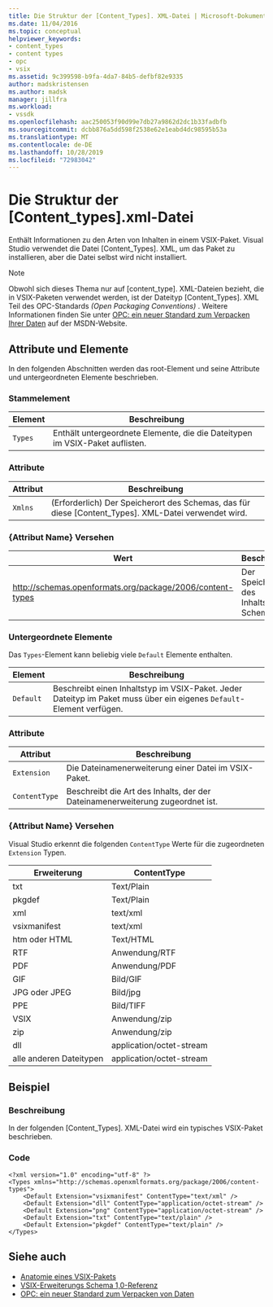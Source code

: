 ```yaml
---
title: Die Struktur der [Content_Types]. XML-Datei | Microsoft-Dokumentation
ms.date: 11/04/2016
ms.topic: conceptual
helpviewer_keywords:
- content_types
- content types
- opc
- vsix
ms.assetid: 9c399598-b9fa-4da7-84b5-defbf82e9335
author: madskristensen
ms.author: madsk
manager: jillfra
ms.workload:
- vssdk
ms.openlocfilehash: aac250053f90d99e7db27a9862d2dc1b33fadbfb
ms.sourcegitcommit: dcbb876a5dd598f2538e62e1eabd4dc98595b53a
ms.translationtype: MT
ms.contentlocale: de-DE
ms.lasthandoff: 10/28/2019
ms.locfileid: "72983042"
---
```

# <a name="the-structure-of-the-content_typesxml-file"></a>Die Struktur der [Content_types].xml-Datei
Enthält Informationen zu den Arten von Inhalten in einem VSIX-Paket. Visual Studio verwendet die Datei [Content_Types]. XML, um das Paket zu installieren, aber die Datei selbst wird nicht installiert.

> [!NOTE]
> Obwohl sich dieses Thema nur auf [content_type]. XML-Dateien bezieht, die in VSIX-Paketen verwendet werden, ist der Dateityp [Content_Types]. XML Teil des OPC-Standards *(Open Packaging Conventions)* . Weitere Informationen finden Sie unter [OPC: ein neuer Standard zum Verpacken Ihrer Daten](https://msdn.microsoft.com/magazine/cc163372.aspx) auf der MSDN-Website.

## <a name="attributes-and-elements"></a>Attribute und Elemente
 In den folgenden Abschnitten werden das root-Element und seine Attribute und untergeordneten Elemente beschrieben.

### <a name="root-element"></a>Stammelement

|Element|Beschreibung|
|-------------|-----------------|
|`Types`|Enthält untergeordnete Elemente, die die Dateitypen im VSIX-Paket auflisten.|

### <a name="attributes"></a>Attribute

|Attribut|Beschreibung|
|---------------|-----------------|
|`Xmlns`|(Erforderlich) Der Speicherort des Schemas, das für diese [Content_Types]. XML-Datei verwendet wird.|

### <a name="attribute-name-attribute"></a>{Attribut Name} Versehen

| Wert | Beschreibung |
| - | - |
| http://schemas.openformats.org/package/2006/content-types | Der Speicherort des Inhaltstypen Schemas. |

### <a name="child-elements"></a>Untergeordnete Elemente
 Das `Types`-Element kann beliebig viele `Default` Elemente enthalten.

|Element|Beschreibung|
|-------------|-----------------|
|`Default`|Beschreibt einen Inhaltstyp im VSIX-Paket. Jeder Dateityp im Paket muss über ein eigenes `Default`-Element verfügen.|

### <a name="attributes"></a>Attribute

|Attribut|Beschreibung|
|---------------|-----------------|
|`Extension`|Die Dateinamenerweiterung einer Datei im VSIX-Paket.|
|`ContentType`|Beschreibt die Art des Inhalts, der der Dateinamenerweiterung zugeordnet ist.|

### <a name="attribute-name-attribute"></a>{Attribut Name} Versehen
 Visual Studio erkennt die folgenden `ContentType` Werte für die zugeordneten `Extension` Typen.

|Erweiterung|ContentType|
|---------------|-----------------|
|txt|Text/Plain|
|pkgdef|Text/Plain|
|xml|text/xml|
|vsixmanifest|text/xml|
|htm oder HTML|Text/HTML|
|RTF|Anwendung/RTF|
|PDF|Anwendung/PDF|
|GIF|Bild/GIF|
|JPG oder JPEG|Bild/jpg|
|PPE|Bild/TIFF|
|VSIX|Anwendung/zip|
|zip|Anwendung/zip|
|dll|application/octet-stream|
|alle anderen Dateitypen|application/octet-stream|

## <a name="example"></a>Beispiel

### <a name="description"></a>Beschreibung
 In der folgenden [Content_Types]. XML-Datei wird ein typisches VSIX-Paket beschrieben.

### <a name="code"></a>Code

```
<?xml version="1.0" encoding="utf-8" ?>
<Types xmlns="http://schemas.openxmlformats.org/package/2006/content-types">
    <Default Extension="vsixmanifest" ContentType="text/xml" />
    <Default Extension="dll" ContentType="application/octet-stream" />
    <Default Extension="png" ContentType="application/octet-stream" />
    <Default Extension="txt" ContentType="text/plain" />
    <Default Extension="pkgdef" ContentType="text/plain" />
</Types>
```

## <a name="see-also"></a>Siehe auch
- [Anatomie eines VSIX-Pakets](../extensibility/anatomy-of-a-vsix-package.md)
- [VSIX-Erweiterungs Schema 1,0-Referenz](https://msdn.microsoft.com/library/76e410ec-b1fb-4652-ac98-4a4c52e09a2b)
- [OPC: ein neuer Standard zum Verpacken von Daten](https://msdn.microsoft.com/magazine/cc163372.aspx)